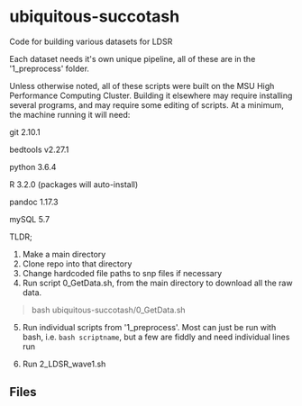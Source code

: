 # ubiquitous-succotash

Code for building various datasets for LDSR

Each dataset needs it's own unique pipeline, all of these are in the '1_preprocess' folder.

Unless otherwise noted, all of these scripts were built on the MSU High Performance Computing Cluster. Building it elsewhere may require installing several programs, and may require some editing of scripts. At a minimum, the machine running it will need:

git 2.10.1

bedtools v2.27.1

python 3.6.4

R 3.2.0 (packages will auto-install)

pandoc 1.17.3

mySQL 5.7 

TLDR;

1. Make a main directory
2. Clone repo into that directory
3. Change hardcoded file paths to snp files if necessary
4. Run script 0_GetData.sh, from the main directory to download all the raw data.

> bash ubiquitous-succotash/0_GetData.sh

5. Run individual scripts from '1_preprocess'. Most can just be run with bash, i.e. `bash scriptname`, but a few are fiddly and need individual lines run

6. Run 2_LDSR_wave1.sh

## Files
